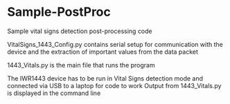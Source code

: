 # Sample-PostProc
Sample vital signs detection post-processing code

VitalSigns_1443_Config.py contains serial setup for communication with the device and the extraction of important values from the data packet

1443_Vitals.py is the main file that runs the program

The IWR1443 device has to be run in Vital Signs detection mode and connected via USB to a laptop for code to work
Output from 1443_Vitals.py is displayed in the command line

